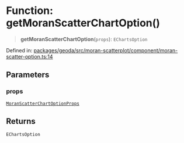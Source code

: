 # Function: getMoranScatterChartOption()

> **getMoranScatterChartOption**(`props`): `EChartsOption`

Defined in: [packages/geoda/src/moran-scatterplot/component/moran-scatter-option.ts:14](https://github.com/GeoDaCenter/openassistant/blob/36f516b8229288259590b2d9dab3b10cbfc3cbfd/packages/geoda/src/moran-scatterplot/component/moran-scatter-option.ts#L14)

## Parameters

### props

[`MoranScatterChartOptionProps`](../type-aliases/MoranScatterChartOptionProps.md)

## Returns

`EChartsOption`
